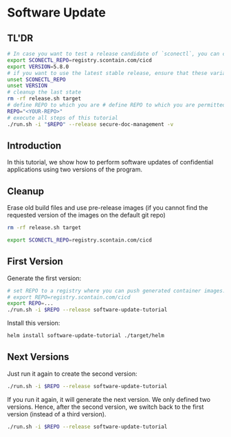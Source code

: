 # Software Update

## TL'DR

```bash
# In case you want to test a release candidate of `sconectl`, you can change the repo and the VERSION
export SCONECTL_REPO=registry.scontain.com/cicd
export VERSION=5.8.0
# if you want to use the latest stable release, ensure that these variables are not set:
unset SCONECTL_REPO
unset VERSION
# cleanup the last state
rm -rf release.sh target
# define REPO to which you are # define REPO to which you are permitted to push container images
REPO="<YOUR-REPO>"
# execute all steps of this tutorial
./run.sh -i "$REPO" --release secure-doc-management -v
```

## Introduction

In this tutorial, we show how to perform software updates of confidential applications using two versions of the program.

## Cleanup

Erase old build files and use pre-release images (if you cannot find the requested version of the images on the default git repo)

```bash
rm -rf release.sh target

export SCONECTL_REPO=registry.scontain.com/cicd
```

## First Version

Generate the first version:

```bash
# set REPO to a registry where you can push generated container images. For example, REPO could be defined as follows:
# export REPO=registry.scontain.com/cicd
export REPO=...
./run.sh -i $REPO --release software-update-tutorial
```

Install this version:

```bash
helm install software-update-tutorial ./target/helm
```

## Next Versions

Just run it again to create the second version:

```bash
./run.sh -i $REPO --release software-update-tutorial
```

If you run it again, it will generate the next version. We only defined two versions. Hence, after the second version, we switch back to the first version (instead of a third version).

```bash
./run.sh -i $REPO --release software-update-tutorial
```
